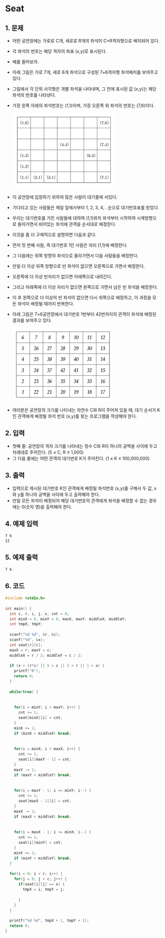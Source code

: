 # Seat

## 1. 문제
- 어떤 공연장에는 가로로 C개, 세로로 R개의 좌석이 C×R격자형으로 배치되어 있다.

- 각 좌석의 번호는 해당 격자의 좌표 (x,y)로 표시된다.

- 예를 들어보자.

- 아래 그림은 가로 7개, 세로 6개 좌석으로 구성된 7×6격자형 좌석배치를 보여주고 있다.

- 그림에서 각 단위 사각형은 개별 좌석을 나타내며, 그 안에 표시된 값 (x,y)는 해당 좌석의 번호를 나타낸다.

- 가장 왼쪽 아래의 좌석번호는 (1,1)이며, 가장 오른쪽 위 좌석의 번호는 (7,6)이다.

  ![Seat](./image/Seat.png)

- 이 공연장에 입장하기 위하여 많은 사람이 대기줄에 서있다.

- 기다리고 있는 사람들은 제일 앞에서부터 1, 2, 3, 4, . 순으로 대기번호표를 받았다.

- 우리는 대기번호를 가진 사람들에 대하여 (1,1)위치 좌석부터 시작하여 시계방향으로 돌아가면서 비어있는 좌석에 관객을 순서대로 배정한다.

- 이것을 좀 더 구체적으로 설명하면 다음과 같다.

- 먼저 첫 번째 사람, 즉 대기번호 1인 사람은 자리 (1,1)에 배정한다. 

- 그 다음에는 위쪽 방향의 좌석으로 올라가면서 다음 사람들을 배정한다.

- 만일 더 이상 위쪽 방향으로 빈 좌석이 없으면 오른쪽으로 가면서 배정한다.

- 오른쪽에 더 이상 빈자리가 없으면 아래쪽으로 내려간다.

- 그리고 아래쪽에 더 이상 자리가 없으면 왼쪽으로 가면서 남은 빈 좌석을 배정한다.

- 이 후 왼쪽으로 더 이상의 빈 좌석이 없으면 다시 위쪽으로 배정하고, 이 과정을 모든 좌석이 배정될 때까지 반복한다.

- 아래 그림은 7×6공연장에서 대기번호 1번부터 42번까지의 관객이 좌석에 배정된 결과를 보여주고 있다.

  ![Seat2](./image/Seat2.png)

- 여러분은 공연장의 크기를 나타내는 자연수 C와 R이 주어져 있을 때, 대기 순서가 K인 관객에게 배정될 좌석 번호 (x,y)를 찾는 프로그램을 작성해야 한다.

## 2. 입력
- 첫째 줄: 공연장의 격자 크기를 나타내는 정수 C와 R이 하나의 공백을 사이에 두고 차례대로 주어진다. (5 ≤ C, R ≤ 1,000) 
- 그 다음 줄에는 어떤 관객의 대기번호 K가 주어진다. (1 ≤ K ≤ 100,000,000)

## 3. 출력
- 입력으로 제시된 대기번호 K인 관객에게 배정될 좌석번호 (x,y)를 구해서 두 값, x와 y를 하나의 공백을 사이에 두고 출력해야 한다. 
- 만일 모든 좌석이 배정되어 해당 대기번호의 관객에게 좌석을 배정할 수 없는 경우에는 0(숫자 영)을 출력해야 한다.

## 4. 예제 입력
```
7 6
12
```

## 5. 예제 출력
```
7 6
```

## 6. 코드
```c++
#include <stdio.h>

int main() {
  int c, r, i, j, x, cnt = 0;
  int minX = 0, minY = 0, maxX, maxY, middleX, middleY;
  int tmpX, tmpY;

  scanf("%d %d", &r, &c);
  scanf("%d", &x);
  int seat[r][c];
  maxX = r; maxY = c;
  middleX = r / 2; middleY = c / 2;
  
  if (x > (r*c) || 5 > c || 5 > r || 1 > x) {
    printf("0");
    return 0;
  }
  
  while(true) {
    
    
    for(i = minY; i < maxY; i++) {
      cnt += 1;
      seat[minX][i] = cnt;
    }
    minX += 1;
    if (minX > middleX) break;
    
    
    for(i = minX; i < maxX; i++) {
      cnt += 1;
      seat[i][maxY - 1] = cnt;
    }
    maxY -= 1;
    if (maxY < middleY) break;
    
    
    for(i = maxY - 1; i >= minY; i--) {
      cnt += 1;
      seat[maxX - 1][i] = cnt;
    }
    maxX -= 1;
    if (maxX < middleX) break;
    
    
    for(i = maxX - 1; i >= minX; i--) {
      cnt += 1;
      seat[i][minY] = cnt;
    }
    minY += 1;
    if (minY > middleY) break;
  }
  
  for(i = 0; i < r; i++) {
    for(j = 0; j < c; j++) {
      if(seat[i][j] == x) {
        tmpX = i; tmpY = j;
        
      }
    }
  }
  
  printf("%d %d", tmpX + 1, tmpY + 1);
  return 0;
}
```
